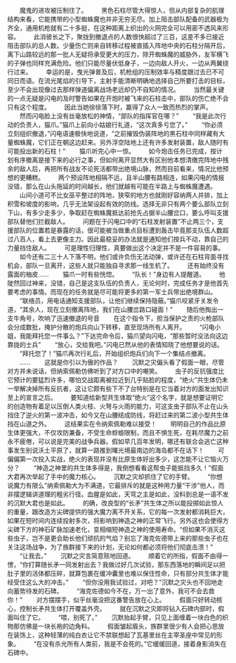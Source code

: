 　　魔鬼的进攻被压制住了。
　　黑色石柱尽管大得惊人，但从内部复杂的肌理结构来看，它能携带的小型蜘蛛魔也并非无穷无尽。加上阻击部队配备的武器极为齐全，通用机枪就有二十多挺，在这种距离上织出的火网完全可以用密不透风来形容。
　　此消彼长之下，聚拢到撤退点的人数很快超过了三百，这差不多已接近阻击部队的总人数。少量伤亡则来自转移过程被直插入阵地中央的石柱分隔开后，离下山路较远的那一批人无疑将承受更大的压力，除开蜘蛛魔的威胁外，友军横飞的子弹也同样充满危险。他们只能尽量伏低身子，一边向敌人开火，一边从两翼绕行过来。
　　幸运的是，曳光弹普及后，机枪组的压制效率与精度跟过去已不可同日而语。在流光尾焰的引导下，主射手能清晰明确地选择自己所要打击的目标，至少不会出现像过去那样弹道偏离战场老远却仍不自知的情况。
　　当然最关键的一点无疑是闪电的及时警告如果在开炮时被飞来的石柱击中，部队的伤亡绝不会只有这个程度。
　　因此当她徐徐落下时，赢得了众人一致而热烈的掌声。
　　然而闪电脸上没有丝毫放松的神情，“部队的指挥官在哪？”
　　“我是此次行动的负责人，猫爪。”猫爪上前向小姑娘行礼道，“这次真多亏您了。”
　　“你必须立刻组织撤退，”闪电语速极快地说道，“之前摧毁伪装阵地的黑石柱中同样藏有大量蜘蛛魔，它们正在朝这边赶来。另外浮空陆地上还有许多发射装置，敌人随时有可能投出新的石柱！”
　　猫爪听完心中一惊。
　　如今炮击任务已完成，按计划有序撤离是接下来的必行之事，但如何离开显然大有区别他本想清缴完阵地中残余的敌人后，再把所有战友不论死活都带出绝境山脉，然而目前看来，情况比他预想的更糟糕。
　　两个预设阵地相隔不远，且半山腰有路相连，如果闪电的情报没错，那么在山头拖延的时间越长，他们就越有可能在半路上与蜘蛛魔遭遇。
　　山间小道可不比女巫平整过的阵地，狭窄的地方也就刚好容纳两人并排，加上积雪和坡度的影响，几乎无法架设起有效的防线。选择无非只有两个要么部队立刻下山，有多少走多少，争取赶在蜘蛛魔抵达前抢先占据半山腰岔口，要么呼叫支援部队替他们拦截敌人。
　　问题在于闪电口中的“石柱发射装置”不止两三个，支援部队的位置若是暴露的话，很可能被当做重点目标遭到轰击毕竟那支队伍人数超过八百人，看上去更像主力。因此最稳妥的办法就是通知他们按兵不动，靠自己的力量挡住敌人。
　　可是理性归理性，真要做出这个决定并不是一件容易的事。
　　如今还有二三十人下落不明，他们或许负伤无法动弹，或许还在石柱背面寻找机会，部队一旦离开，这些人就只能独自寻求那一线生机了。
　　还有始终没有露面的柚皮……
　　猫爪一时有些恍惚。
　　“队长！”身边有人提醒道。
　　他陡然回过神来，没错，自己是这支队伍的负责人，无论何时，完成任务才是他首先要考虑的事情。而现在的任务就是尽可能将更多的第一军士兵带出绝境群山。
　　“联络员，用电话通知支援部队，让他们继续保持隐蔽。”猫爪咬紧牙关发令道，“其余人，现在立刻撤离阵地，我们在山腰岔路口碰面！”
　　随后他掏出一支牛角号，吹响了迅速撤退的号音
　　在这个指令下，担当保护之责的火枪部队会分成数批，掩护分散的炮兵向山下转移，直至现场所有人离开。
　　“闪电小姐，我能拜托您一件事么？”下达完命令后，猫爪望向闪电，“那些暂时没法向这边靠拢的士兵”
　　“放心，交给我吧。”闪电已然从他的表情知晓了他想要说的话。
　　“拜托您了！”猫爪再次行礼后，开始组织炮兵们向下一个集结点撤离。
　　……
　　这就是你引以为傲的作品？
　　沉默之灾偏头看了假面一眼，尽管对方并未说话，但纳索佩勒仿佛听到了对方口中的嘲笑。
　　虫子的反抗强度比它预计的要猛烈许多，哪怕交战距离被拉近到几乎贴脸的程度，“绝火”共生体仍未一举解决掉所有反抗者，这让它颇有些下不了台特别是在它当着对方的面发出知识至上的宣言之后。
　　要知道给新型共生体取“绝火”这个名字，就是想要证明它的创造物有着足以压倒人类火枝、火弩与火雨的能力，可这支虫子部队不止在山头挡住了逆火的第一波冲击，如今又在山腰结成防线，将赶过来的第二波小型共生体挡在山道之外。
　　这结果实在令纳索佩勒难以接受！
　　明明自己的作品比原生体更强大，不仅攻防兼备，不受生命蜉蝣限制，而且不惧生死，在耗尽魔力之前永不疲倦，可以说是完美的战争兵器。假如早几百年发明，哪还有联合会逃亡这种事发生别说沃土平原了，就算一路推到曙光境最南边的海岛都不在话下！
　　可偏偏第一次投入实战，绝火的表现并没有比原生体好出多少，这怎能不让它恼火万分？
　　“神造之神里的共生体多得是，我倒想看看这帮虫子能抵挡多久！”假面大君再次举起了手中的魔力核心。
　　沉默之灾却抓住了它的手臂。
　　“你想说魔力有限么”纳索佩勒大为不满道，它最排斥的就是这种用力量“干涉”他人，而非摆逻辑讲道理的粗劣行径。血腥是如此，天穹之主是如此，没料到总是一语不发的沉默大君也是如此。
　　的确，改良型的“长矛”共生体之所以能投掷如此惊人的重量，跟改造方尖碑提供的强大魔力离不开关系，它的每一次发射都消耗巨大，如果在短时间内连续投射多次，将影响到神造之神的正常飞行。另外这也会使得方尖碑下方的神石矿脉加速老化，变相缩短神造之神的使用寿命。“但如果不消灭这些虫子，岂不是更会助长他们顽抗的气焰？别忘了海克佐德带上来的那些虫子也在关注这场战争，为了族群接下来的计划，无论如何都必须将他们彻底击溃！”
　　“让我去。”
　　沉默之灾言简意赅地回道。
　　顺着它的所指，假面不由得一愣，“你打算随长矛一同发射出去？我做过好几次试验，那东西落地的瞬间足以把肚子里的活体都压碎，就算包裹在缓冲囊里也难以保住性命，只有部分共生体才能经受住这么大的冲击。”
　　“但你没用我试验过，对吧？”沉默之灾头也不回地走向蓄势待发的石碑。
　　“海克佐德如今不在，万一出了意外，我可不会去救你！”
　　对方摆摆手，似乎丝毫没把这番警告放在心上。
　　假面只好转动核心，控制长矛共生体打开覆盖外壳。
　　就在沉默之灾即将钻入石碑内部时，假面叫住了它。
　　“喂，别死了。”
　　沉默抬起手臂，只见上面缠着一块白色的织物那仿佛是一块长袍的边角料。
　　假面皱起眉头，族群里很少有人会把心思放在装饰上，这种轻薄的纯白衣让它不禁联想起了瓦基里丝在主宰圣座中常见的形象。
　　“在没有杀光所有人类前，我是不会死的。”它缓缓回道，接着身影消失在石碑中。